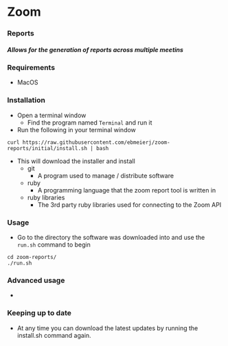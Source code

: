 # Zoom
### Reports
##### Allows for the generation of reports across multiple meetins

### Requirements
* MacOS

### Installation
* Open a terminal window 
  * Find the program named `Terminal` and run it
* Run the following in your terminal window
```
curl https://raw.githubusercontent.com/ebmeierj/zoom-reports/initial/install.sh | bash
```
* This will download the installer and install
  * git
    * A program used to manage / distribute software
  * ruby
    * A programming language that the zoom report tool is written in
  * ruby libraries
    * The 3rd party ruby libraries used for connecting to the Zoom API

### Usage
* Go to the directory the software was downloaded into and use the `run.sh` command to begin
```
cd zoom-reports/
./run.sh
```

### Advanced usage
* 

### Keeping up to date
* At any time you can download the latest updates by running the install.sh command again.
